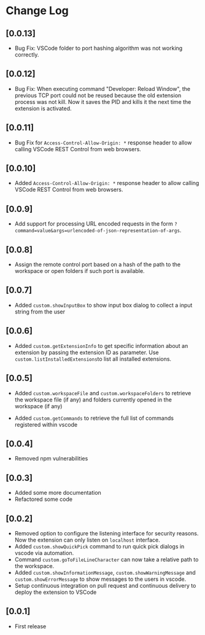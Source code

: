 # Change Log

## [0.0.13]

- Bug Fix: VSCode folder to port hashing algorithm was not working correctly.

## [0.0.12]

- Bug Fix: When executing command "Developer: Reload Window", the previous TCP port could not be reused because the old extension process was not kill. Now it saves the PID and kills it the next time the extension is activated.

## [0.0.11]

- Bug Fix for `Access-Control-Allow-Origin: *` response header to allow calling VSCode REST Control from web browsers.

## [0.0.10]

- Added `Access-Control-Allow-Origin: *` response header to allow calling VSCode REST Control from web browsers.

## [0.0.9]

- Add support for processing URL encoded requests in the form `?command=value&args=urlencoded-of-json-representation-of-args`.

## [0.0.8]

- Assign the remote control port based on a hash of the path to the workspace or open folders if such port is available.

## [0.0.7]

- Added `custom.showInputBox` to show input box dialog to collect a input string from the user

## [0.0.6]

- Added `custom.getExtensionInfo` to get specific information about an extension by passing the extension ID as parameter. Use `custom.listInstalledExtensions`to list all installed extensions.

## [0.0.5]

- Added `custom.workspaceFile` and `custom.workspaceFolders` to retrieve the workspace file (if any) and folders currently opened in the workspace (if any)

- Added `custom.getCommands` to retrieve the full list of commands registered within vscode

## [0.0.4]

- Removed npm vulnerabilities

## [0.0.3]

- Added some more documentation
- Refactored some code

## [0.0.2]

- Removed option to configure the listening interface for security reasons. Now the extension can only listen on `localhost` interface.
- Added `custom.showQuickPick` command to run quick pick dialogs in vscode via automation.
- Command `custom.goToFileLineCharacter` can now take a relative path to the workspace.
- Added `custom.showInformationMessage`, `custom.showWarningMessage` and `custom.showErrorMessage` to show messages to the users in vscode.
- Setup continuous integration on pull request and continuous delivery to deploy the extension to VSCode

## [0.0.1]

- First release
